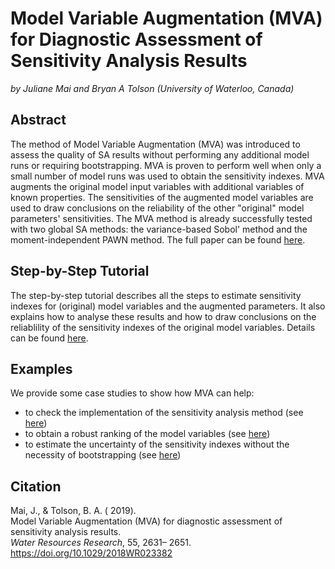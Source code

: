 # Model Variable Augmentation (MVA) for Diagnostic Assessment of Sensitivity Analysis Results
*by Juliane Mai and Bryan A Tolson (University of Waterloo, Canada)*

## Abstract
The method of Model Variable Augmentation (MVA) was introduced to assess the quality of SA results 
without performing any additional model runs or requiring bootstrapping. MVA is proven to perform 
well when only a small number of model runs was used to obtain the sensitivity indexes. 
MVA augments the original model input variables with additional variables of known properties. 
The sensitivities of the augmented model variables are used to draw conclusions on the reliability 
of the other "original" model parameters' sensitivities. The MVA method is already successfully 
tested with two global SA methods: the variance-based Sobol' method and the moment-independent PAWN method. The full paper can be found [here](https://agupubs.onlinelibrary.wiley.com/doi/abs/10.1029/2018WR023382).

## Step-by-Step Tutorial
The step-by-step tutorial describes all the steps to estimate sensitivity indexes for (original) model variables and the augmented parameters. It also explains how to analyse these results and how to draw conclusions on the reliablility of the sensitivity indexes of the original model variables. Details can be found [here](https://github.com/julemai/MVA/wiki/Step-by-Step-Tutorial).

## Examples
We provide some case studies to show how MVA can help:
- to check the implementation of the sensitivity analysis method (see [here](https://github.com/julemai/MVA/wiki/Examples#sensitivity-analysis-method-implementation-check))
- to obtain a robust ranking of the model variables (see [here](https://github.com/julemai/MVA/wiki/Examples#check-for-convergence-of-input-variable-importance-ranking))
- to estimate the uncertainty of the sensitivity indexes without the necessity of bootstrapping (see [here](https://github.com/julemai/MVA/wiki/Examples#check-for-convergence-of-sensitivity-indexes))

## Citation
Mai, J., & Tolson, B. A. ( 2019). <br>
Model Variable Augmentation (MVA) for diagnostic assessment of sensitivity analysis results. <br>
*Water Resources Research*, 55, 2631– 2651.<br>
https://doi.org/10.1029/2018WR023382
